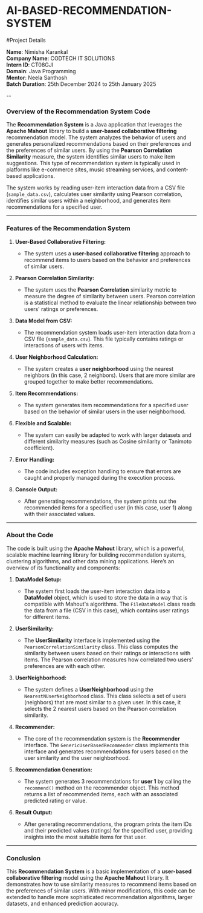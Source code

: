 # AI-BASED-RECOMMENDATION-SYSTEM

#Project Details

**Name**: Nimisha Karankal  
**Company Name**: CODTECH IT SOLUTIONS  
**Intern ID**: CT08GJI  
**Domain**: Java Programming  
**Mentor**: Neela Santhosh  
**Batch Duration**: 25th December 2024 to 25th January 2025  

--
### **Overview of the Recommendation System Code**

The **Recommendation System** is a Java application that leverages the **Apache Mahout** library to build a **user-based collaborative filtering** recommendation model. The system analyzes the behavior of users and generates personalized recommendations based on their preferences and the preferences of similar users. By using the **Pearson Correlation Similarity** measure, the system identifies similar users to make item suggestions. This type of recommendation system is typically used in platforms like e-commerce sites, music streaming services, and content-based applications.

The system works by reading user-item interaction data from a CSV file (`sample_data.csv`), calculates user similarity using Pearson correlation, identifies similar users within a neighborhood, and generates item recommendations for a specified user.

---

### **Features of the Recommendation System**

1. **User-Based Collaborative Filtering:**
   - The system uses a **user-based collaborative filtering** approach to recommend items to users based on the behavior and preferences of similar users.
   
2. **Pearson Correlation Similarity:**
   - The system uses the **Pearson Correlation** similarity metric to measure the degree of similarity between users. Pearson correlation is a statistical method to evaluate the linear relationship between two users' ratings or preferences.
   
3. **Data Model from CSV:**
   - The recommendation system loads user-item interaction data from a CSV file (`sample_data.csv`). This file typically contains ratings or interactions of users with items.
   
4. **User Neighborhood Calculation:**
   - The system creates a **user neighborhood** using the nearest neighbors (in this case, 2 neighbors). Users that are more similar are grouped together to make better recommendations.
   
5. **Item Recommendations:**
   - The system generates item recommendations for a specified user based on the behavior of similar users in the user neighborhood.

6. **Flexible and Scalable:**
   - The system can easily be adapted to work with larger datasets and different similarity measures (such as Cosine similarity or Tanimoto coefficient).
   
7. **Error Handling:**
   - The code includes exception handling to ensure that errors are caught and properly managed during the execution process.

8. **Console Output:**
   - After generating recommendations, the system prints out the recommended items for a specified user (in this case, user 1) along with their associated values.

---

### **About the Code**

The code is built using the **Apache Mahout** library, which is a powerful, scalable machine learning library for building recommendation systems, clustering algorithms, and other data mining applications. Here’s an overview of its functionality and components:

1. **DataModel Setup:**
   - The system first loads the user-item interaction data into a **DataModel** object, which is used to store the data in a way that is compatible with Mahout's algorithms. The `FileDataModel` class reads the data from a file (CSV in this case), which contains user ratings for different items.

2. **UserSimilarity:**
   - The **UserSimilarity** interface is implemented using the `PearsonCorrelationSimilarity` class. This class computes the similarity between users based on their ratings or interactions with items. The Pearson correlation measures how correlated two users’ preferences are with each other.

3. **UserNeighborhood:**
   - The system defines a **UserNeighborhood** using the `NearestNUserNeighborhood` class. This class selects a set of users (neighbors) that are most similar to a given user. In this case, it selects the 2 nearest users based on the Pearson correlation similarity.

4. **Recommender:**
   - The core of the recommendation system is the **Recommender** interface. The `GenericUserBasedRecommender` class implements this interface and generates recommendations for users based on the user similarity and the user neighborhood.
   
5. **Recommendation Generation:**
   - The system generates 3 recommendations for **user 1** by calling the `recommend()` method on the recommender object. This method returns a list of recommended items, each with an associated predicted rating or value.
   
6. **Result Output:**
   - After generating recommendations, the program prints the item IDs and their predicted values (ratings) for the specified user, providing insights into the most suitable items for that user.

---

### **Conclusion**
This **Recommendation System** is a basic implementation of a **user-based collaborative filtering** model using the **Apache Mahout** library. It demonstrates how to use similarity measures to recommend items based on the preferences of similar users. With minor modifications, this code can be extended to handle more sophisticated recommendation algorithms, larger datasets, and enhanced prediction accuracy.
